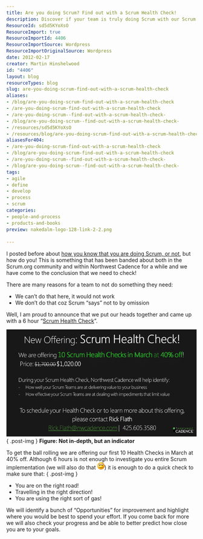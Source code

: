 ```yaml
---
title: Are you doing Scrum? Find out with a Scrum Health Check!
description: Discover if your team is truly doing Scrum with our Scrum Health Check! Identify improvement opportunities and ensure you're on the right path to success.
ResourceId: sd5d5KYoXsO
ResourceImport: true
ResourceImportId: 4406
ResourceImportSource: Wordpress
ResourceImportOriginalSource: Wordpress
date: 2012-02-17
creator: Martin Hinshelwood
id: "4406"
layout: blog
resourceTypes: blog
slug: are-you-doing-scrum-find-out-with-a-scrum-health-check
aliases:
- /blog/are-you-doing-scrum-find-out-with-a-scrum-health-check
- /are-you-doing-scrum-find-out-with-a-scrum-health-check
- /are-you-doing-scrum--find-out-with-a-scrum-health-check-
- /blog/are-you-doing-scrum--find-out-with-a-scrum-health-check-
- /resources/sd5d5KYoXsO
- /resources/blog/are-you-doing-scrum-find-out-with-a-scrum-health-check
aliasesFor404:
- /are-you-doing-scrum-find-out-with-a-scrum-health-check
- /blog/are-you-doing-scrum-find-out-with-a-scrum-health-check
- /are-you-doing-scrum--find-out-with-a-scrum-health-check-
- /blog/are-you-doing-scrum--find-out-with-a-scrum-health-check-
tags:
- agile
- define
- develop
- process
- scrum
categories:
- people-and-process
- products-and-books
preview: nakedalm-logo-128-link-2-2.png

---
```

I posted before about [how you know that you are doing Scrum, or not](http://blog.hinshelwood.com/are-you-doing-scrum-really/), but how do you! This is something that has been banded about both in the Scrum.org community and within Northwest Cadence for a while and we have come to the conclusion that we need to check!

There are many reasons for a team to not do something they need:

- We can’t do that here, it would not work
- We don’t do that coz Scrum “says” not to by omission

Well, I am proud to announce that we put our heads together and came up with a 6 hour “[Scrum Health Check](http://www.nwcadence.com/HealthCheckScrum.pdf)”.

[![image](images/image_thumb4-1-1.png "image")](http://blog.hinshelwood.com/files/2012/02/image4.png)  
{ .post-img }
**Figure: Not in-depth, but an indicator**

To get the ball rolling we are offering our first 10 Health Checks in March at 40% off. Although 6 hours is not enough to investigate you entire Scrum implementation (we will also do that ![Smile](images/wlEmoticon-smile-3-3.png)) it is enough to do a quick check to make sure that:
{ .post-img }

- You are on the right road!
- Travelling in the right direction!
- You are using the right sort of gas!

We will identify a bunch of “Opportunities” for improvement and highlight where you would be best to spend your effort. If you come back for more we will also check your progress and be able to better predict how close you are to your goals.
